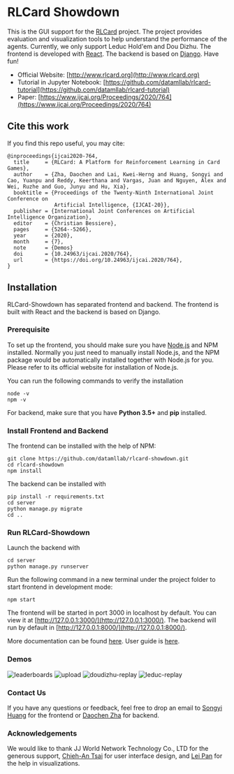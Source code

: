 # RLCard Showdown
This is the GUI support for the [RLCard](https://github.com/datamllab/rlcard) project. The project provides evaluation and visualization tools to help understand the performance of the agents. Currently, we only support Leduc Hold'em and Dou Dizhu. The frontend is developed with [React](https://reactjs.org/). The backend is based on [Django](https://www.djangoproject.com/). Have fun!

*   Official Website: [http://www.rlcard.org](http://www.rlcard.org)
*   Tutorial in Jupyter Notebook: [https://github.com/datamllab/rlcard-tutorial](https://github.com/datamllab/rlcard-tutorial)
*   Paper: [https://www.ijcai.org/Proceedings/2020/764](https://www.ijcai.org/Proceedings/2020/764)

## Cite this work
If you find this repo useful, you may cite:
```bibtext
@inproceedings{ijcai2020-764,
  title     = {RLCard: A Platform for Reinforcement Learning in Card Games},
  author    = {Zha, Daochen and Lai, Kwei-Herng and Huang, Songyi and Cao, Yuanpu and Reddy, Keerthana and Vargas, Juan and Nguyen, Alex and Wei, Ruzhe and Guo, Junyu and Hu, Xia},
  booktitle = {Proceedings of the Twenty-Ninth International Joint Conference on
               Artificial Intelligence, {IJCAI-20}},
  publisher = {International Joint Conferences on Artificial Intelligence Organization},             
  editor    = {Christian Bessiere},	
  pages     = {5264--5266},
  year      = {2020},
  month     = {7},
  note      = {Demos}
  doi       = {10.24963/ijcai.2020/764},
  url       = {https://doi.org/10.24963/ijcai.2020/764},
}
```

## Installation
RLCard-Showdown has separated frontend and backend. The frontend is built with React and the backend is based on Django.

### Prerequisite
To set up the frontend, you should make sure you have [Node.js](https://nodejs.org/) and NPM installed. Normally you just need to manually install Node.js, and the NPM package would be automatically installed together with Node.js for you. Please refer to its official website for installation of Node.js.

You can run the following commands to verify the installation
```
node -v
npm -v
```
For backend, make sure that you have **Python 3.5+** and **pip** installed.

### Install Frontend and Backend
The frontend can be installed with the help of NPM:
```
git clone https://github.com/datamllab/rlcard-showdown.git
cd rlcard-showdown
npm install
```
The backend can be installed with
```
pip install -r requirements.txt
cd server
python manage.py migrate
cd ..
```

### Run RLCard-Showdown
Launch the backend with
```
cd server
python manage.py runserver
```
Run the following command in a new terminal under the project folder to start frontend in development mode:
```
npm start
```
The frontend will be started in port 3000 in localhost by default. You can view it at [http://127.0.0.1:3000/](http://127.0.0.1:3000/). The backend will run by default in [http://127.0.0.1:8000/](http://127.0.0.1:8000/).

More documentation can be found [here](docs/api.md). User guide is [here](docs/guide.md).

### Demos
![leaderboards](https://github.com/datamllab/rlcard-showdown/blob/master/docs/imgs/leaderboards.png?raw=true)
![upload](https://github.com/datamllab/rlcard-showdown/blob/master/docs/imgs/upload.png?raw=true)
![doudizhu-replay](https://github.com/datamllab/rlcard-showdown/blob/master/docs/imgs/doudizhu-replay.png?raw=true)
![leduc-replay](https://github.com/datamllab/rlcard-showdown/blob/master/docs/imgs/leduc-replay.png?raw=true)

### Contact Us
If you have any questions or feedback, feel free to drop an email to [Songyi Huang](mailto:songyih@sfu.ca) for the frontend or [Daochen Zha](http://dczha.com/) for backend.

### Acknowledgements
We would like to thank JJ World Network Technology Co., LTD for the generous support, [Chieh-An Tsai](https://anntsai.myportfolio.com/) for user interface design, and [Lei Pan](mailto:lpa25@sfu.ca) for the help in visualizations.
